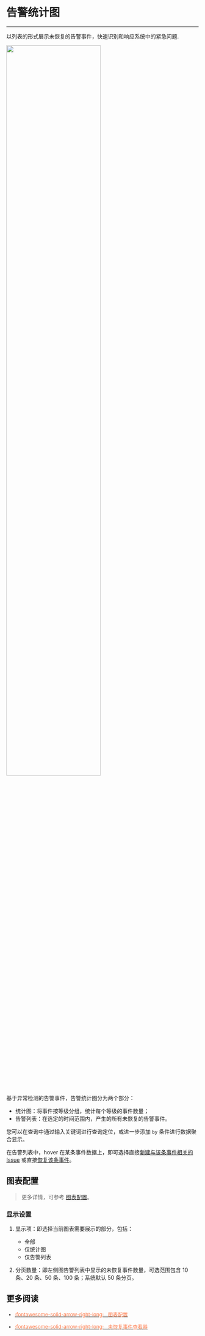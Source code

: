 # 告警统计图
---

以列表的形式展示未恢复的告警事件，快速识别和响应系统中的紧急问题.

<img src="../../img/warning.png" width="70%" >

基于异常检测的告警事件，告警统计图分为两个部分：

- 统计图：将事件按等级分组，统计每个等级的事件数量；
- 告警列表：在选定的时间范围内，产生的所有未恢复的告警事件。



您可以在查询中通过输入关键词进行查询定位，或进一步添加 `by` 条件进行数据聚合显示。

在告警列表中，hover 在某条事件数据上，即可选择直接[新建与该条事件相关的 Issue](../../events/event-explorer/unrecovered-events.md#issue) 或直接[恢复该条事件](../../events/event-explorer/unrecovered-events.md#recover)。


## 图表配置

> 更多详情，可参考 [图表配置](./chart-config.md)。

### 显示设置

1. 显示项：即选择当前图表需要展示的部分，包括：

    - 全部
    - 仅统计图
    - 仅告警列表

2. 分页数量：即左侧图告警列表中显示的未恢复事件数量，可选范围包含 10 条、20 条、50 条、100 条；系统默认 50 条分页。



## 更多阅读

<font size=2>

<div class="grid cards" markdown>

- [<font color="coral"> :fontawesome-solid-arrow-right-long: &nbsp; 图表配置</font>](./chart-config.md)

</div>




<div class="grid cards" markdown>

- [<font color="coral"> :fontawesome-solid-arrow-right-long: &nbsp; 未恢复事件查看器</font>](../../events/event-explorer/unrecovered-events.md)

</div>



</font>